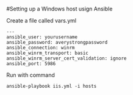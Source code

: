 #Setting up a Windows host usign Ansible

Create a file called vars.yml
```
---
ansible_user: yourusername
ansible_password: averystrongpassword
ansible_connection: winrm
ansible_winrm_transport: basic
ansible_winrm_server_cert_validation: ignore
ansible_port: 5986
```


Run with command
```
ansible-playbook iis.yml -i hosts 
```